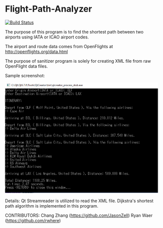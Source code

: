 # Flight-Path-Analyzer
[![Build Status](https://travis-ci.org/JasonZell/Flight-Path-Analyzer.svg?branch=master)](https://travis-ci.org/JasonZell/Flight-Path-Analyzer)

The purpose of this program is to find the shortest path between two airports using IATA or ICAO airport codes. 

The airport and route data comes from OpenFlights at http://openflights.org/data.html

The purpose of sanitizer program is solely for creating XML file from raw OpenFlight data files.

Sample screenshot:

![samplescreenshot](https://raw.githubusercontent.com/JasonZell/Flight-Path-Analyzer/master/sampleScreenshot/samplescreen.png)

Details: 
Qt Streamreader is utilized to read the XML file. 
Dijkstra's shortest path algorithm is implemented in this program.

CONTRIBUTORS:
Chang Zhang (https://github.com/JasonZell) Ryan Waer (https://github.com/rwhere)

